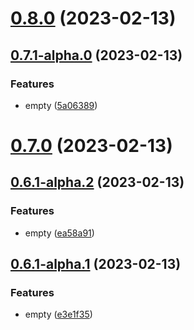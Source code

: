 # [0.8.0](https://github.com/rswrz/test1/compare/v0.7.1-alpha.0...v0.8.0) (2023-02-13)



## [0.7.1-alpha.0](https://github.com/rswrz/test1/compare/v0.7.0...v0.7.1-alpha.0) (2023-02-13)


### Features

* empty ([5a06389](https://github.com/rswrz/test1/commit/5a06389432026c541f920669efa37d9554c58d63))



# [0.7.0](https://github.com/rswrz/test1/compare/v0.6.1-alpha.2...v0.7.0) (2023-02-13)



## [0.6.1-alpha.2](https://github.com/rswrz/test1/compare/v0.6.1-alpha.1...v0.6.1-alpha.2) (2023-02-13)


### Features

* empty ([ea58a91](https://github.com/rswrz/test1/commit/ea58a910444227026e355d3d956d2c9665a087ff))



## [0.6.1-alpha.1](https://github.com/rswrz/test1/compare/v0.6.1-alpha.0...v0.6.1-alpha.1) (2023-02-13)


### Features

* empty ([e3e1f35](https://github.com/rswrz/test1/commit/e3e1f35004872f06c1181de0a68c4f259f421aee))



